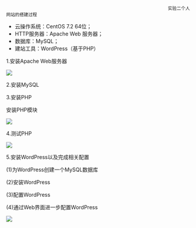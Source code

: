                                                                  实验二个人网站的搭建过程

- 云操作系统：CentOS 7.2 64位；
- HTTP服务器：Apache Web 服务器；
- 数据库：MySQL；
- 建站工具：WordPress（基于PHP）

1.安装Apache Web服务器

![](H:\CloudComputing\image\8.png)

2.安装MySQL

3.安装PHP

安装PHP模块

![](H:\CloudComputing\image\9.png)

4.测试PHP

![](H:\CloudComputing\image\10.png)

5.安装WordPress以及完成相关配置

(1)为WordPress创建一个MySQL数据库

(2)安装WordPress

(3)配置WordPress

(4)通过Web界面进一步配置WordPress

![](H:\CloudComputing\image\11.png)